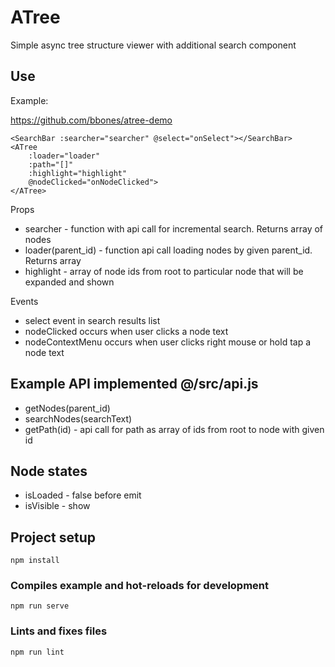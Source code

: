 # ATree

Simple async tree structure viewer with additional search component 

## Use

Example:

https://github.com/bbones/atree-demo

```
<SearchBar :searcher="searcher" @select="onSelect"></SearchBar>
<ATree 
    :loader="loader" 
    :path="[]" 
    :highlight="highlight"
    @nodeClicked="onNodeClicked">
</ATree>
```
Props
* searcher - function with api call for incremental search. Returns array of nodes 
* loader(parent_id) - function api call loading nodes by given parent_id. Returns array   
* highlight - array of node ids from root to particular node that will be expanded and shown

Events
* select event in search results list
* nodeClicked occurs when user clicks a node text
* nodeContextMenu occurs when user clicks right mouse or hold tap a node text

## Example API implemented @/src/api.js
* getNodes(parent_id)
* searchNodes(searchText)
* getPath(id) - api call for path as array of ids from root to node with given id

## Node states
* isLoaded - false before emit 
* isVisible - show

## Project setup
```
npm install
```

### Compiles example and hot-reloads for development
```
npm run serve
```

### Lints and fixes files
```
npm run lint
```

